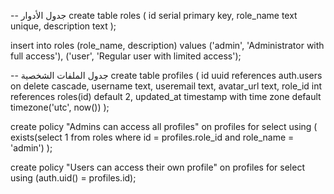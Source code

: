-- جدول الأدوار
create table roles (
  id serial primary key,
  role_name text unique,
  description text
);

insert into roles (role_name, description) values
('admin', 'Administrator with full access'),
('user', 'Regular user with limited access');

-- جدول الملفات الشخصية
create table profiles (
  id uuid references auth.users on delete cascade,
  username text,
  useremail text,
  avatar_url text,
  role_id int references roles(id) default 2,
  updated_at timestamp with time zone default timezone('utc', now())
);

create policy "Admins can access all profiles" 
on profiles
for select
using (
  exists(select 1 from roles where id = profiles.role_id and role_name = 'admin')
);

create policy "Users can access their own profile" 
on profiles
for select
using (auth.uid() = profiles.id);


